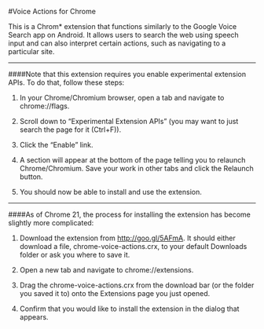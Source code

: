 #Voice Actions for Chrome

This is a Chrom* extension that functions similarly to the Google Voice Search app on Android.  It allows users to search the web using speech input and can also interpret certain actions, such as navigating to a particular site.

--------

####Note that this extension requires you enable experimental extension APIs.  To do that, follow these steps:

1. In your Chrome/Chromium browser, open a tab and navigate to chrome://flags.

2. Scroll down to “Experimental Extension APIs” (you may want to just search the page for it (Ctrl+F)).

3. Click the “Enable” link.

4. A section will appear at the bottom of the page telling you to relaunch Chrome/Chromium.  Save your work in other tabs and click the Relaunch button.

5. You should now be able to install and use the extension.

--------

####As of Chrome 21, the process for installing the extension has become slightly more complicated:

1. Download the extension from http://goo.gl/5AFmA.  It should either download a file, chrome-voice-actions.crx, to your default Downloads folder or ask you where to save it.

2. Open a new tab and navigate to chrome://extensions.

3. Drag the chrome-voice-actions.crx from the download bar (or the folder you saved it to) onto the Extensions page you just opened.

4. Confirm that you would like to install the extension in the dialog that appears.
